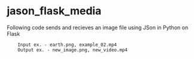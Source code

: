 # jason_flask_media

Following code sends and recieves an image file using JSon in Python on Flask

		Input ex. - earth.png, example_02.mp4
		Output ex. - new_image.png, new_video.mp4
